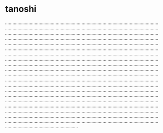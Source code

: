 # tanoshi
...........................................................................................................................................................................................................................................................................................................................................................................................................................................................................................................................................................................................................................................................................................................................................................................................................................................................................................................................................................................................................................................................................................................................................................................................................................................................................................................................................................................................................................................................................................................................................................................................................................................................................................................................................................................................................................................................................................................................................................................................................................................................................................................................................................................................................................................................................................................................................................................................................................................................................................................................................................................................................................................